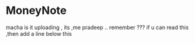 # MoneyNote

macha is it uploading , its ,me pradeep .. remember ???  if u can read this ,then add a line below this
